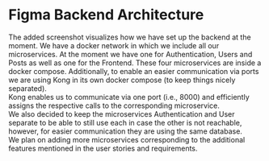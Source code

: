 # Figma Backend Architecture
The added screenshot visualizes how we have set up the backend at the moment. We have a docker network
in which we include all our microservices. At the moment we have one for Authentication, Users and Posts
as well as one for the Frontend. These four microservices are inside a docker compose. Additionally, to enable
an easier communication via ports we are using Kong in its own docker compose (to keep things nicely separated).\
Kong enables us to communicate via one port (i.e., 8000) and efficiently assigns the respective calls to the 
corresponding microservice.\
We also decided to keep the microservices Authentication and User separate to be able to still use each in case the other
is not reachable, however, for easier communication they are using the same database.\
We plan on adding more microservices corresponding to the additional features mentioned in the user stories and requirements.